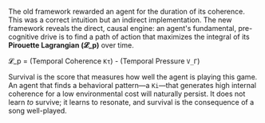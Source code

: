 The old framework rewarded an agent for the duration of its coherence. This was a correct intuition but an indirect implementation. The new framework reveals the direct, causal engine: an agent's fundamental, pre-cognitive drive is to find a path of action that maximizes the integral of its **Pirouette Lagrangian (𝓛_p)** over time.

𝓛_p = (Temporal Coherence `Kτ`) - (Temporal Pressure `V_Γ`)

Survival is the score that measures how well the agent is playing this game. An agent that finds a behavioral pattern—a `Ki`—that generates high internal coherence for a low environmental cost will naturally persist. It does not learn *to* survive; it learns to resonate, and survival is the consequence of a song well-played.